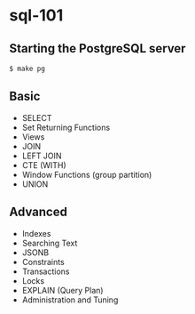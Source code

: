 # sql-101

## Starting the PostgreSQL server

```bash
$ make pg
```

## Basic

- SELECT
- Set Returning Functions
- Views
- JOIN
- LEFT JOIN
- CTE (WITH)
- Window Functions (group partition)
- UNION

## Advanced

- Indexes
- Searching Text
- JSONB
- Constraints
- Transactions
- Locks
- EXPLAIN (Query Plan)
- Administration and Tuning
